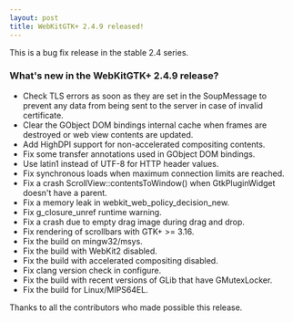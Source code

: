 ```yaml
---
layout: post
title: WebKitGTK+ 2.4.9 released!
---
```


This is a bug fix release in the stable 2.4 series.

### What's new in the WebKitGTK+ 2.4.9 release?

 - Check TLS errors as soon as they are set in the SoupMessage to prevent any data
   from being sent to the server in case of invalid certificate.
 - Clear the GObject DOM bindings internal cache when frames are destroyed or
   web view contents are updated.
 - Add HighDPI support for non-accelerated compositing contents.
 - Fix some transfer annotations used in GObject DOM bindings.
 - Use latin1 instead of UTF-8 for HTTP header values.
 - Fix synchronous loads when maximum connection limits are reached.
 - Fix a crash ScrollView::contentsToWindow() when GtkPluginWidget doesn't have a parent.
 - Fix a memory leak in webkit_web_policy_decision_new.
 - Fix g_closure_unref runtime warning.
 - Fix a crash due to empty drag image during drag and drop.
 - Fix rendering of scrollbars with GTK+ >= 3.16.
 - Fix the build on mingw32/msys.
 - Fix the build with WebKit2 disabled.
 - Fix the build with accelerated compositing disabled.
 - Fix clang version check in configure.
 - Fix the build with recent versions of GLib that have GMutexLocker.
 - Fix the build for Linux/MIPS64EL.

Thanks to all the contributors who made possible this release.
